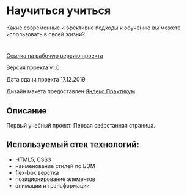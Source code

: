 # Научиться учиться
 Какие современные и эфективне подходы к обучению вы можете использовать в своей жизни?
#

[Ссылка на рабочую версию проекта](https://github.com/Rodin-Anatoliy/learn-to-learn)

Версия проекта v1.0

Дата сдачи проекта 17.12.2019

Дизайн макета предоставлен [Яндекс.Практикум](https://praktikum.yandex.ru/)

## Описание

Первый учебный проект. Первая свёрстанная страница.

## Используемый стек технологий:

- HTML5, СSS3
- наименование стилей по БЭМ
- flex-box вёрстка
- позиционирование элементов
- анимации и трансформации